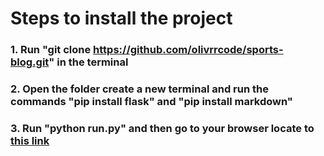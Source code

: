 # Steps to install the project

### 1. Run "git clone https://github.com/olivrrcode/sports-blog.git" in the terminal

### 2. Open the folder create a new terminal and run the commands "pip install flask" and "pip install markdown"

### 3. Run "python run.py" and then go to your browser locate to [this link](http://127.0.0.1:5000)
